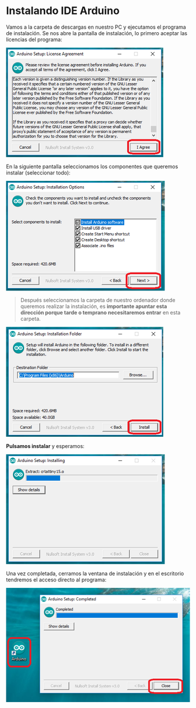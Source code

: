 # Instalando IDE Arduino

Vamos a la carpeta de descargas en nuestro PC y ejecutamos el programa de instalación. Se nos abre la pantalla de instalación, lo primero aceptar las licencias del programa:

![](/assets/02-Licencia.png)

En la siguiente pantalla seleccionamos los componentes que queremos instalar (seleccionar todo):

![](/assets/03-instalar.png)

>Después seleccionamos la carpeta de nuestro ordenador donde queremos realizar la instalación, es **importante apuntar esta dirección porque tarde o temprano necesitaremos entrar** en esta carpeta.

![](/assets/04-instalar.png)

**Pulsamos instalar** y esperamos:

![](/assets/05-instalar.png)

Una vez completada, cerramos la ventana de instalación y en el escritorio tendremos el acceso directo al programa:

![](/assets/06-instalar.png)










